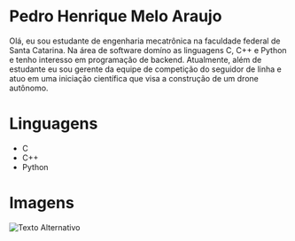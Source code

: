 # Pedro Henrique Melo Araujo

Olá, eu sou estudante de engenharia mecatrônica na faculdade federal de Santa Catarina. Na área de software domíno as linguagens C, C++ e Python e tenho interesso em programação de backend. Atualmente, além de estudante eu sou gerente da equipe de competição do seguidor de linha e atuo em uma iniciação científica que visa a construção de um drone autônomo.   

# Linguagens
- C
- C++
- Python

# Imagens
![Texto Alternativo](https://linkDaimagem.jpg)


